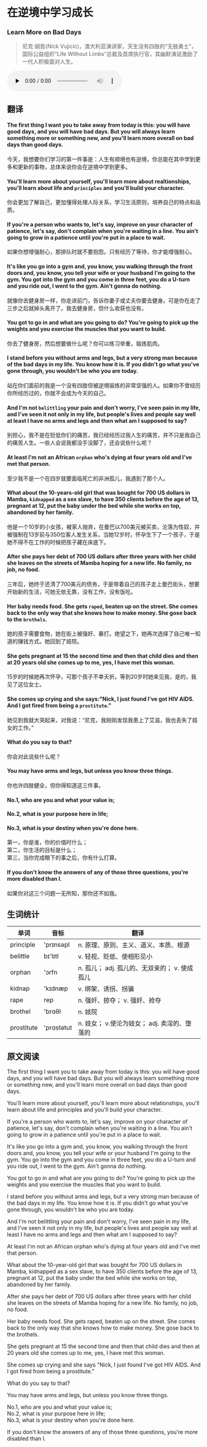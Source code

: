 # 在逆境中学习成长
### Learn More on Bad Days
>尼克·胡哲(Nick Vujicic)，澳大利亚演讲家，天生没有四肢的“无肢勇士”，国际公益组织“Life Without Limbs”总裁及首席执行官，其幽默演说激励了一代人积极面对人生。

<audio id="audio" controls="" controlsList="nodownload" oncontextmenu="return false" preload="none">
    <source id="mp3" src="../audio/2019-April/Learn More on Bad Days.mp3">
</audio>

## 翻译
#### The first thing I want you to take away from today is this: you will have good days, and you will have bad days. But you will always learn something more or something new, and you'll learn more overall on bad days than good days.
今天，我想要你们学习的第一件事是：人生有顺境也有逆境，你总能在其中学到更多和更新的事物，总体来说你会在逆境中学到更多。
#### You'll learn more about yourself, you'll learn more about realtionships, you'll learn about life and `principles` and you'll build your character.
你会更加了解自己，更加懂得处理人际关系，学习生活原则，培养自己的特点和品质。
#### If you're a person who wants to, let's say, improve on your character of patience, let's say, don't complain when you're waiting in a line. You ain't going to grow in a patience until you're put in a place to wait.
如果你想增强耐心，那排队时就不要抱怨。只有经历了等待，你才能增强耐心。
#### It's like you go into a gym and, you know, you walking through the front doors and, you know, you tell your wife or your husband I'm going to the gym. You got into the gym and you come in three feet, you do a U-turn and you ride out, I went to the gym. Ain't gonna do nothing.
就像你去健身房一样，你走进前门，告诉你妻子或丈夫你要去健身。可是你在走了三步之后就掉头离开了。我去健身房，但什么收获也没有。
#### You got to go in and what are you going to do? You're going to pick up the weights and you exercise the muscles that you want to build.
你去了健身房，然后想要做什么呢？你可以练习举重，锻炼肌肉。
#### I stand before you without arms and legs, but a very strong man because of the bad days in my life. You know how it is. If you didn't go what you've gone through, you wouldn't be who you are today.
站在你们面前的我是一个没有四肢但被逆境锻炼的非常坚强的人。如果你不曾经历你所经历过的，你就不会成为今天的自己。
#### And I'm not `belittling` your pain and don't worry, I've seen pain in my life, and I've seen it not only in my life, but people's lives and people say well at least I have no arms and legs and then what am I supposed to say?
别担心，我不是在贬低你们的痛苦，我已经经历过我人生的痛苦，并不只是我自己的痛苦人生。一些人会说我都没手没脚了，还会说些什么呢？
#### At least I'm not an African `orphan` who's dying at four years old and I've met that person.
至少我不是一个在四岁就要面临死亡的非洲孤儿，我遇到了那个人。
#### What about the 10-years-old girl that was bought for 700 US dollars in Mamba, `kidnapped` as a sex slave, to have 350 clients before the age of 13, pregnant at 12, put the baby under the bed while she works on top, abandoned by her family.
他是一个10岁的小女孩，被家人抛弃，在曼巴以700美元被买卖，沦落为性奴，并被强制在13岁前与350位客人发生关系，当她12岁时，怀孕生下了一个孩子，于是她不得不在工作的时候把孩子藏在床底下。
#### After she pays her debt of 700 US dollars after three years with her child she leaves on the streets of Mamba hoping for a new life. No family, no job, no food.
三年后，她终于还清了700美元的债务，于是带着自己的孩子走上曼巴街头，想要开始新的生活，可她无依无靠，没有工作，没有饭吃。
#### Her baby needs food. She gets `raped`, beaten up on the street. She comes back to the only way that she knows how to make money. She gose back to the `brothels`.
她的孩子需要食物，她在街上被强奸、暴打。绝望之下，她再次选择了自己唯一知道的赚钱方式。她回到了妓院。
#### She gets pregnant at 15 the second time and then that child dies and then at 20 years old she comes up to me, yes, I have met this woman.
15岁的时候她再次怀孕，可那个孩子不幸夭折。等到20岁时她来见我，是的，我见了这位女士。
#### She comes up crying and she says:"Nick, I just found I've got HIV AIDS. And I got fired from being a `prostitute`."
她见到我就大哭起来，对我说：“尼克，我刚刚发现我患上了艾滋，我也丢失了妓女的工作。”
#### What do you say to that?
你会对此说些什么呢？
#### You may have arms and legs, but unless you know three things.
你也许四肢健全，但你得知道这三件事。
#### No.1, who are you and what your value is;  
#### No.2, what is your purpose here in life;  
#### No.3, what is your destiny when you're done here.
第一，你是谁，你的价值时什么；  
第二，你生活的目标是什么；  
第三，当你完成眼下的事之后，你有什么打算。
#### If you don't know the answers of any of those three questions, you're more disabled than I.
如果你对这三个问题一无所知，那你还不如我。
## 生词统计
| 单词 | 音标 | 翻译 |
|-|-|-|
| principle | 'prɪnsəpl | n. 原理、原则、主义、道义、本质、根源 |
| belittle | bɪ'lɪtl | v. 轻视、贬低、使相形见小 |
| orphan | 'ɔrfn | n. 孤儿； adj. 孤儿的、无双亲的； v. 使成孤儿 |
| kidnap | 'kɪdnæp | v. 绑架、诱拐、拐骗 |
| rape | rep | n. 强奸、掠夺； v. 强奸、抢夺 |
| brothel | 'brɑθl | n. 妓院 |
| prostitute | 'prɑstətut | n. 妓女； v.使沦为妓女； adj. 卖淫的、堕落的 |

## 原文阅读
The first thing I want you to take away from today is this: you will have good days, and you will have bad days. But you will always learn something more or something new, and you'll learn more overall on bad days than good days.

You'll learn more about yourself, you'll learn more about relationships, you'll learn about life and principles and you'll build your character.

If you're a person who wants to, let's say, improve on your character of patience, let's say, don't complain when you're waiting in a line. You ain't going to grow in a patience until you're put in a place to wait.

It's like you go into a gym and, you know, you walking through the front doors and, you know, you tell your wife or your husband I'm going to the gym. You go into the gym and you come in three feet, you do a U-turn and you ride out, I went to the gym. Ain't gonna do nothing.

You got to go in and what are you going to do? You're going to pick up the weights and you exercise the muscles that you want to build.

I stand before you without arms and legs, but a very strong man because of the bad days in my life. You know how it is. If you didn't go what you've gone through, you wouldn't be who you are today.

And I'm not belittling your pain and don't worry, I've seen pain in my life, and I've seen it not only in my life, but people's lives and people say well at least I have no arms and legs and then what am I supposed to say?

At least I'm not an African orphan who's dying at four years old and I've met that person.

What about the 10-year-old girl that was bought for 700 US dollars in Mamba, kidnapped as a sex slave, to have 350 clients before the age of 13, pregnant at 12, put the baby under the bed while she works on top, abandoned by her family.

After she pays her debt of 700 US dollars after three years with her child she leaves on the streets of Mamba hoping for a new life. No family, no job, no food.

Her baby needs food. She gets raped, beaten up on the street. She comes back to the only way that she knows how to make money. She gose back to the brothels.

She gets pregnant at 15 the second time and then that child dies and then at 20 years old she comes up to me, yes, I have met this woman.

She comes up crying and she says "Nick, I just found I've got HIV AIDS. And I got fired from being a prostitute."

What do you say to that?

You may have arms and legs, but unless you know three things.

No.1, who are you and what your value is;  
No.2, what is your purpose here in life;  
No.3, what is your destiny when you're done here.

If you don't know the answers of any of those three questions, you're more disabled than I.
